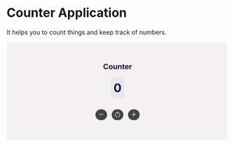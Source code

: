 # Counter Application
It helps you to count things and keep track of numbers.

![Example Image](screenshot.png)
